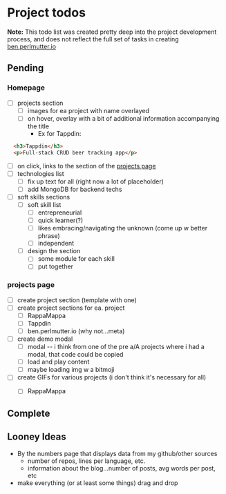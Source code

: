 # Project todos
**Note:** This todo list was created pretty deep into the project development process, and does not reflect the full set of tasks in creating [ben.perlmutter.io](https://ben.perlmutter.io)

## Pending

### Homepage
* [ ] projects section
  * [ ] images for ea project with name overlayed 
  * [ ] on hover, overlay with a bit of additional information accompanying the title 
    * Ex for Tappdin:
```html
  <h3>Tappdin</h3>
  <p>Full-stack CRUD beer tracking app</p>
```
  * [ ] on click, links to the section of the [projects page](#projects-page)
* [ ] technologies list
  * [ ] fix up text for all (right now a lot of placeholder)
  * [ ] add MongoDB for backend techs 
* [ ] soft skills sections
  * [ ] soft skill list
    * [ ] entrepreneurial 
    * [ ] quick learner(?) 
    * [ ] likes embracing/navigating the unknown (come up w better phrase)
    * [ ] independent 
  * [ ] design the section
    * [ ] some module for each skill 
    * [ ] put together

### projects page
* [ ] create project section (template with one)
* [ ] create project sections for ea. project 
  * [ ] RappaMappa
  * [ ] Tappdin
  * [ ] ben.perlmutter.io (why not...meta)
* [ ] create demo modal
  * [ ] modal -- i think from one of the pre a/A projects where i had a modal, that code could be copied 
  * [ ] load and play content 
  * [ ] maybe loading img w a bitmoji
* [ ] create GIFs for various projects (i don't think it's necessary for all)
  * [ ] RappaMappa



## Complete

## Looney Ideas 
* By the numbers page that displays data from my github/other sources
  * number of repos, lines per language, etc. 
  * information about the blog...number of posts, avg words per post, etc 
* make everything (or at least some things) drag and drop 